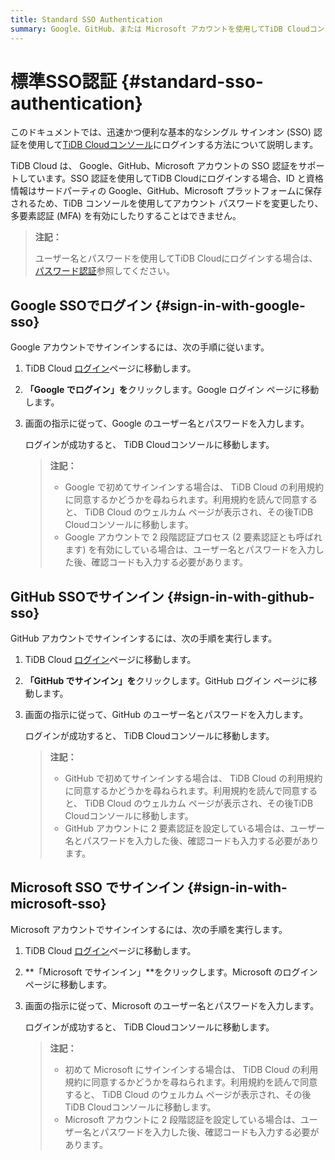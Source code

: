 ```yaml
---
title: Standard SSO Authentication
summary: Google、GitHub、または Microsoft アカウントを使用してTiDB Cloudコンソールにログインする方法を学びます。
---
```


# 標準SSO認証 {#standard-sso-authentication}

このドキュメントでは、迅速かつ便利な基本的なシングル サインオン (SSO) 認証を使用して[TiDB Cloudコンソール](https://tidbcloud.com/)にログインする方法について説明します。

TiDB Cloud は、 Google、GitHub、Microsoft アカウントの SSO 認証をサポートしています。SSO 認証を使用してTiDB Cloudにログインする場合、ID と資格情報はサードパーティの Google、GitHub、Microsoft プラットフォームに保存されるため、TiDB コンソールを使用してアカウント パスワードを変更したり、多要素認証 (MFA) を有効にしたりすることはできません。

> **注記：**
>
> ユーザー名とパスワードを使用してTiDB Cloudにログインする場合は、 [パスワード認証](/tidb-cloud/tidb-cloud-password-authentication.md)参照してください。

## Google SSOでログイン {#sign-in-with-google-sso}

Google アカウントでサインインするには、次の手順に従います。

1.  TiDB Cloud [ログイン](https://tidbcloud.com/)ページに移動します。

2.  **「Google でログイン」を**クリックします。Google ログイン ページに移動します。

3.  画面の指示に従って、Google のユーザー名とパスワードを入力します。

    ログインが成功すると、 TiDB Cloudコンソールに移動します。

    > **注記：**
    >
    > -   Google で初めてサインインする場合は、 TiDB Cloud の利用規約に同意するかどうかを尋ねられます。利用規約を読んで同意すると、 TiDB Cloud のウェルカム ページが表示され、その後TiDB Cloudコンソールに移動します。
    > -   Google アカウントで 2 段階認証プロセス (2 要素認証とも呼ばれます) を有効にしている場合は、ユーザー名とパスワードを入力した後、確認コードも入力する必要があります。

## GitHub SSOでサインイン {#sign-in-with-github-sso}

GitHub アカウントでサインインするには、次の手順を実行します。

1.  TiDB Cloud [ログイン](https://tidbcloud.com/)ページに移動します。

2.  **「GitHub でサインイン」を**クリックします。GitHub ログイン ページに移動します。

3.  画面の指示に従って、GitHub のユーザー名とパスワードを入力します。

    ログインが成功すると、 TiDB Cloudコンソールに移動します。

    > **注記：**
    >
    > -   GitHub で初めてサインインする場合は、 TiDB Cloud の利用規約に同意するかどうかを尋ねられます。利用規約を読んで同意すると、 TiDB Cloud のウェルカム ページが表示され、その後TiDB Cloudコンソールに移動します。
    > -   GitHub アカウントに 2 要素認証を設定している場合は、ユーザー名とパスワードを入力した後、確認コードも入力する必要があります。

## Microsoft SSO でサインイン {#sign-in-with-microsoft-sso}

Microsoft アカウントでサインインするには、次の手順を実行します。

1.  TiDB Cloud [ログイン](https://tidbcloud.com/)ページに移動します。

2.  **「Microsoft でサインイン」**をクリックします。Microsoft のログイン ページに移動します。

3.  画面の指示に従って、Microsoft のユーザー名とパスワードを入力します。

    ログインが成功すると、 TiDB Cloudコンソールに移動します。

    > **注記：**
    >
    > -   初めて Microsoft にサインインする場合は、 TiDB Cloud の利用規約に同意するかどうかを尋ねられます。利用規約を読んで同意すると、 TiDB Cloud のウェルカム ページが表示され、その後TiDB Cloudコンソールに移動します。
    > -   Microsoft アカウントに 2 段階認証を設定している場合は、ユーザー名とパスワードを入力した後、確認コードも入力する必要があります。
